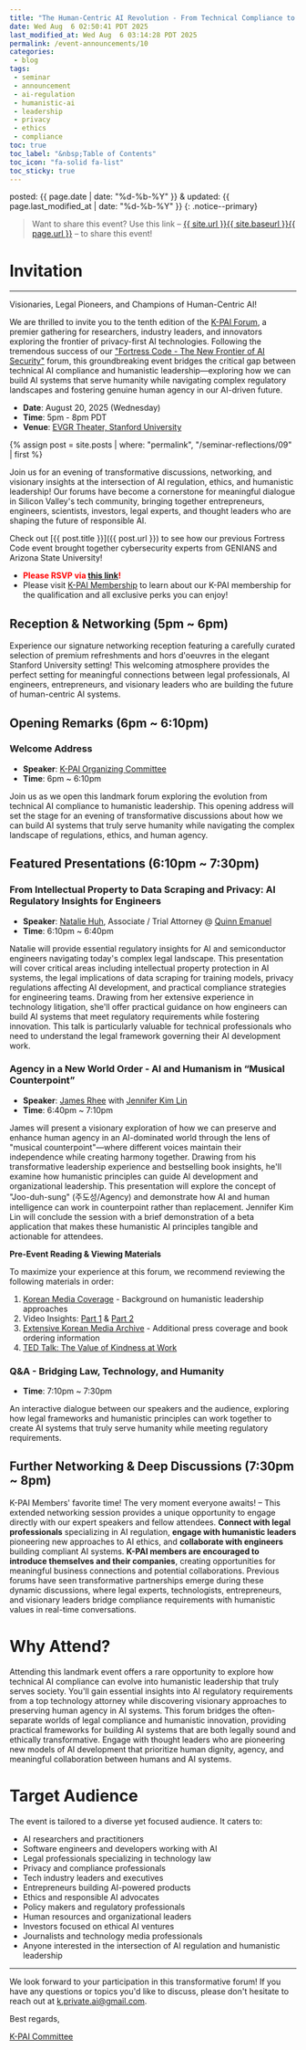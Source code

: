 ```yaml
---
title: "The Human-Centric AI Revolution - From Technical Compliance to Humanistic Leadership"
date: Wed Aug  6 02:50:41 PDT 2025
last_modified_at: Wed Aug  6 03:14:28 PDT 2025
permalink: /event-announcements/10
categories:
 - blog
tags:
 - seminar
 - announcement
 - ai-regulation
 - humanistic-ai
 - leadership
 - privacy
 - ethics
 - compliance
toc: true
toc_label: "&nbsp;Table of Contents"
toc_icon: "fa-solid fa-list"
toc_sticky: true
---
```


posted: {{ page.date | date: "%d-%b-%Y" }}
&amp;
updated: {{ page.last_modified_at | date: "%d-%b-%Y" }}
{: .notice--primary}

> Want to share this event?
Use this link
&ndash; <a href="{{ page.url }}">{{ site.url }}{{ site.baseurl }}{{ page.url }}</a> &ndash;
to share this event!

# Invitation

---
Visionaries, Legal Pioneers, and Champions of Human-Centric AI!

We are thrilled to invite you to the tenth edition of the [K-PAI Forum](/),
a premier gathering for researchers, industry leaders,
and innovators exploring the frontier of privacy-first AI technologies.
Following the tremendous success of our ["Fortress Code - The New Frontier of AI Security"](/event-announcements/09) forum,
this groundbreaking event bridges the critical gap between technical AI compliance and humanistic leadership—exploring how we can build AI systems that serve humanity while navigating complex regulatory landscapes and fostering genuine human agency in our AI-driven future.

- **Date**: August 20, 2025 (Wednesday)
- **Time**: 5pm - 8pm PDT
- **Venue**: [EVGR Theater, Stanford University](https://maps.app.goo.gl/W3qRPoNthuNzsjG5A)

{% assign post = site.posts | where: "permalink", "/seminar-reflections/09" | first %}

Join us for an evening of transformative discussions, networking,
and visionary insights at the intersection of AI regulation, ethics, and humanistic leadership!
Our forums have become a cornerstone for meaningful dialogue
in Silicon Valley's tech community, bringing together entrepreneurs, engineers, scientists, investors, legal experts,
and thought leaders who are shaping the future of responsible AI.

Check out [{{ post.title }}]({{ post.url }}) to see how our previous Fortress Code event brought together cybersecurity experts from
GENIANS and Arizona State University!

- <font color="red"><strong>Please RSVP via <a href="https://lu.ma/humanistic-ai-2025">this link</a>!</strong></font>
- Please visit [K-PAI Membership](/membership) to learn about our K-PAI membership for the qualification and all exclusive perks you can enjoy!

<!--
## Special Thanks to Our Sponsors

We extend our sincere gratitude to [Stanford University](https://www.stanford.edu/) for providing the prestigious EVGR Theater venue, and to our community partners who make this valuable networking and knowledge-sharing opportunity possible. This event will feature premium refreshments and networking opportunities throughout the evening, fostering meaningful connections between legal professionals, AI researchers, entrepreneurs, and humanistic leaders.

<div class="img-container-justified">
&nbsp;
<img width="20%" src="/assets/images/k-on-pie.png">
<img width="20%" src="/resource/org-logos/stanford-logo.png">
<img width="20%" src="/assets/images/kappa-to-pi.png">
&nbsp;
</div>
-->

<!--Stay tuned for information about special prizes and giveaways at this event!-->

<!--***Please note: This event will be conducted in Korean.***-->

## Reception & Networking (5pm ~ 6pm)

Experience our signature networking reception featuring a carefully curated selection of premium refreshments and hors d'oeuvres in the elegant Stanford University setting! This welcoming atmosphere provides the perfect setting for meaningful connections between legal professionals, AI engineers, entrepreneurs, and visionary leaders who are building the future of human-centric AI systems.

## Opening Remarks (6pm ~ 6:10pm)

### Welcome Address

- **Speaker**: [K-PAI Organizing Committee](/committee)
- **Time**: 6pm ~ 6:10pm

Join us as we open this landmark forum exploring the evolution from technical AI compliance to humanistic leadership. This opening address will set the stage for an evening of transformative discussions about how we can build AI systems that truly serve humanity while navigating the complex landscape of regulations, ethics, and human agency.

## Featured Presentations (6:10pm ~ 7:30pm)

### From Intellectual Property to Data Scraping and Privacy: AI Regulatory Insights for Engineers

- **Speaker**: [Natalie Huh](https://www.linkedin.com/in/natalie-huh-03b2221b7/), Associate / Trial Attorney @ [Quinn Emanuel](https://www.quinnemanuel.com/)
- **Time**: 6:10pm ~ 6:40pm

Natalie will provide essential regulatory insights for AI and semiconductor engineers navigating today's complex legal landscape. This presentation will cover critical areas including intellectual property protection in AI systems, the legal implications of data scraping for training models, privacy regulations affecting AI development, and practical compliance strategies for engineering teams. Drawing from her extensive experience in technology litigation, she'll offer practical guidance on how engineers can build AI systems that meet regulatory requirements while fostering innovation. This talk is particularly valuable for technical professionals who need to understand the legal framework governing their AI development work.

### Agency in a New World Order - AI and Humanism in &ldquo;Musical Counterpoint&rdquo;

- **Speaker**: [James Rhee](https://www.redhelicopter.com/about-james) with [Jennifer Kim Lin](https://www.linkedin.com/in/jennifer-kim-lin-19a87a2/)
- **Time**: 6:40pm ~ 7:10pm

James will present a visionary exploration of how we can preserve and enhance human agency in an AI-dominated world through the lens of "musical counterpoint"—where different voices maintain their independence while creating harmony together. Drawing from his transformative leadership experience and bestselling book insights, he'll examine how humanistic principles can guide AI development and organizational leadership. This presentation will explore the concept of "Joo-duh-sung" (주도성/Agency) and demonstrate how AI and human intelligence can work in counterpoint rather than replacement. Jennifer Kim Lin will conclude the session with a brief demonstration of a beta application that makes these humanistic AI principles tangible and actionable for attendees.

**Pre-Event Reading & Viewing Materials**

To maximize your experience at this forum, we recommend reviewing the following materials in order:

1. [Korean Media Coverage](https://www.joongang.co.kr/article/25327172) - Background on humanistic leadership approaches
1. Video Insights: [Part 1](https://www.youtube.com/watch?v=xvBC0QrZQUE) & [Part 2](https://www.youtube.com/watch?v=GJaQOwdSIHE)
1. [Extensive Korean Media Archive](https://www.redhelicopter.com/korean-media) - Additional press coverage and book ordering information
1. [TED Talk: The Value of Kindness at Work](https://www.ted.com/talks/james_rhee_the_value_of_kindness_at_work)

### Q&A - Bridging Law, Technology, and Humanity

- **Time**: 7:10pm ~ 7:30pm

An interactive dialogue between our speakers and the audience, exploring how legal frameworks and humanistic principles can work together to create AI systems that truly serve humanity while meeting regulatory requirements.

## Further Networking & Deep Discussions (7:30pm ~ 8pm)

K-PAI Members' favorite time! The very moment everyone awaits!
–
This extended networking session provides a unique opportunity to engage directly with our expert speakers and fellow attendees. **Connect with legal professionals** specializing in AI regulation, **engage with humanistic leaders** pioneering new approaches to AI ethics, and **collaborate with engineers** building compliant AI systems. **K-PAI members are encouraged to introduce themselves and their companies**, creating opportunities for meaningful business connections and potential collaborations. Previous forums have seen transformative partnerships emerge during these dynamic discussions, where legal experts, technologists, entrepreneurs, and visionary leaders bridge compliance requirements with humanistic values in real-time conversations.

# Why Attend?

Attending this landmark event offers a rare opportunity to explore how technical AI compliance can evolve into humanistic leadership that truly serves society. You'll gain essential insights into AI regulatory requirements from a top technology attorney while discovering visionary approaches to preserving human agency in AI systems. This forum bridges the often-separate worlds of legal compliance and humanistic innovation, providing practical frameworks for building AI systems that are both legally sound and ethically transformative. Engage with thought leaders who are pioneering new models of AI development that prioritize human dignity, agency, and meaningful collaboration between humans and AI systems.

# Target Audience

The event is tailored to a diverse yet focused audience. It caters to:

- AI researchers and practitioners
- Software engineers and developers working with AI
- Legal professionals specializing in technology law
- Privacy and compliance professionals
- Tech industry leaders and executives
- Entrepreneurs building AI-powered products
- Ethics and responsible AI advocates
- Policy makers and regulatory professionals
- Human resources and organizational leaders
- Investors focused on ethical AI ventures
- Journalists and technology media professionals
- Anyone interested in the intersection of AI regulation and humanistic leadership

---

We look forward to your participation in this transformative forum! If you have any questions or topics you'd like to discuss, please don't hesitate to reach out at [k.private.ai@gmail.com](mailto:k.private.ai@gmail.com).

Best regards,

[K-PAI Committee](/committee)
